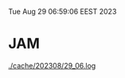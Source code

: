 Tue Aug 29 06:59:06 EEST 2023
# JAM
<a href='./cache/202308/29_06.log'>./cache/202308/29_06.log</a>
